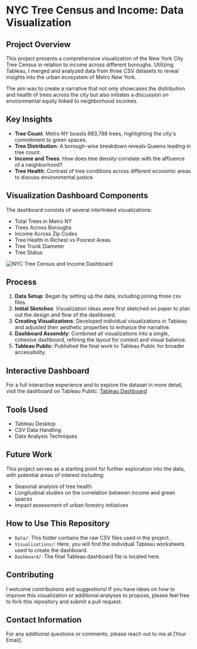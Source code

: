 # NYC Tree Census and Income: Data Visualization

## Project Overview
This project presents a comprehensive visualization of the New York City Tree Census in relation to income across different boroughs. Utilizing Tableau, I merged and analyzed data from three CSV datasets to reveal insights into the urban ecosystem of Metro New York. 

The aim was to create a narrative that not only showcases the distribution and health of trees across the city but also initiates a discussion on environmental equity linked to neighborhood incomes.

## Key Insights
- **Tree Count**: Metro NY boasts 683,788 trees, highlighting the city's commitment to green spaces.
- **Tree Distribution**: A borough-wise breakdown reveals Queens leading in tree count.
- **Income and Trees**: How does tree density correlate with the affluence of a neighborhood?
- **Tree Health**: Contrast of tree conditions across different economic areas to discuss environmental justice.

## Visualization Dashboard Components
The dashboard consists of several interlinked visualizations:
- Total Trees in Metro NY
- Trees Across Boroughs
- Income Across Zip Codes
- Tree Health in Richest vs Poorest Areas
- Tree Trunk Diameter
- Tree Status

![NYC Tree Census and Income Dashboard](dashboard.png)

## Process
1. **Data Setup**: Began by setting up the data, including joining three csv files.
2. **Initial Sketches**: Visualization ideas were first sketched on paper to plan out the design and flow of the dashboard.
3. **Creating Visualizations**: Developed individual visualizations in Tableau and adjusted their aesthetic properties to enhance the narrative.
4. **Dashboard Assembly**: Combined all visualizations into a single, cohesive dashboard, refining the layout for context and visual balance.
5. **Tableau Public**: Published the final work to Tableau Public for broader accessibility.

## Interactive Dashboard
For a full interactive experience and to explore the dataset in more detail, visit the dashboard on Tableau Public:
[Tableau Dashboard](https://lnkd.in/egpRmTgX)

## Tools Used
- Tableau Desktop
- CSV Data Handling
- Data Analysis Techniques

## Future Work
This project serves as a starting point for further exploration into the data, with potential areas of interest including:
- Seasonal analysis of tree health
- Longitudinal studies on the correlation between income and green spaces
- Impact assessment of urban forestry initiatives

## How to Use This Repository
- `Data/`: This folder contains the raw CSV files used in the project.
- `Visualizations/`: Here, you will find the individual Tableau worksheets used to create the dashboard.
- `Dashboard/`: The final Tableau dashboard file is located here.

## Contributing
I welcome contributions and suggestions! If you have ideas on how to improve this visualization or additional analyses to propose, please feel free to fork this repository and submit a pull request.

## Contact Information
For any additional questions or comments, please reach out to me at [Your Email].


